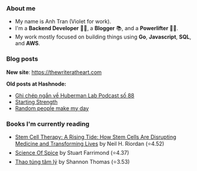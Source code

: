 ### About me

- My name is Anh Tran (Violet for work).
- I'm a **Backend Developer** 👩‍💻, a **Blogger** 📚, and a **Powerlifter** 🏋🏻‍.
- My work mostly focused on building things using **Go**, **Javascript**, **SQL**, and **AWS**.
<!-- 
![Japananh's GitHub stats](https://github-readme-stats.vercel.app/api?username=japananh&theme=buefy&show_icons=true)

### Connect with me 📫

<p align="left">
<a href="https://linkedin.com/in/japananh" target="blank"><img align="center" src="https://raw.githubusercontent.com/rahuldkjain/github-profile-readme-generator/master/src/images/icons/Social/linked-in-alt.svg" alt="japananh" height="30" width="40" /></a>
<a href="https://stackoverflow.com/users/8546128/anh-nhat-tran" target="blank"><img align="center" src="https://raw.githubusercontent.com/rahuldkjain/github-profile-readme-generator/master/src/images/icons/Social/stack-overflow.svg" alt="10866798" height="30" width="40" /></a>
<a href="mailto:japananh@gmail.com"><img align="center" src="https://raw.githubusercontent.com/timche/gmail-desktop/main/media/icon.svg" alt="nsspathirana@gmail.com" height="40" width="40" /></a>
<a><img align="right" src="https://komarev.com/ghpvc/?username=japananh&label=Profile%20views&color=0e75b6&style=flat" alt="senpathi" /></a>
</p> -->

### Blog posts

**New site**: https://thewriteratheart.com

**Old posts at Hashnode:**

<!-- BLOG-POST-LIST:START -->
- [Ghi chép ngắn về Huberman Lab Podcast số 88](https://nanacoder.hashnode.dev/ghi-chep-ngan-ve-huberman-lab-podcast-so-88)
- [Starting Strength](https://nanacoder.hashnode.dev/starting-strength)
- [Random people make my day](https://nanacoder.hashnode.dev/random-people-make-my-day)
<!-- BLOG-POST-LIST:END -->

### Books I'm currently reading
<!-- GOODREADS-LIST:START -->
- [Stem Cell Therapy: A Rising Tide: How Stem Cells Are Disrupting Medicine and Transforming Lives](https://www.goodreads.com/review/show/6702782915?utm_medium=api&utm_source=rss) by Neil H. Riordan (⭐️4.52)
- [Science Of Spice](https://www.goodreads.com/review/show/4864411430?utm_medium=api&utm_source=rss) by Stuart Farrimond (⭐️4.37)
- [Thao túng tâm lý](https://www.goodreads.com/review/show/5408184041?utm_medium=api&utm_source=rss) by Shannon Thomas (⭐️3.53)
<!-- GOODREADS-LIST:END -->
